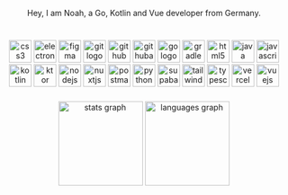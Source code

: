 <p align="center">Hey, I am Noah, a Go, Kotlin and Vue developer from Germany.</p>

###

<br clear="both">

<div align="center">
  <img src="https://skillicons.dev/icons?i=css" height="40" alt="css3 logo"  />
  <img src="https://skillicons.dev/icons?i=electron" height="40" alt="electron logo"  />
  <img src="https://skillicons.dev/icons?i=figma" height="40" alt="figma logo"  />
  <img src="https://skillicons.dev/icons?i=git" height="40" alt="git logo"  />
  <img src="https://skillicons.dev/icons?i=github" height="40" alt="github logo"  />
  <img src="https://skillicons.dev/icons?i=githubactions" height="40" alt="githubactions logo"  />
  <img src="https://skillicons.dev/icons?i=go" height="40" alt="go logo"  />
  <img src="https://skillicons.dev/icons?i=gradle" height="40" alt="gradle logo"  />
  <img src="https://skillicons.dev/icons?i=html" height="40" alt="html5 logo"  />
  <img src="https://skillicons.dev/icons?i=java" height="40" alt="java logo"  />
  <img src="https://skillicons.dev/icons?i=js" height="40" alt="javascript logo"  />
  <img src="https://skillicons.dev/icons?i=kotlin" height="40" alt="kotlin logo"  />
  <img src="https://skillicons.dev/icons?i=ktor" height="40" alt="ktor logo"  />
  <img src="https://skillicons.dev/icons?i=nodejs" height="40" alt="nodejs logo"  />
  <img src="https://skillicons.dev/icons?i=nuxtjs" height="40" alt="nuxtjs logo"  />
  <img src="https://skillicons.dev/icons?i=postman" height="40" alt="postman logo"  />
  <img src="https://skillicons.dev/icons?i=py" height="40" alt="python logo"  />
  <img src="https://skillicons.dev/icons?i=supabase" height="40" alt="supabase logo"  />
  <img src="https://skillicons.dev/icons?i=tailwind" height="40" alt="tailwindcss logo"  />
  <img src="https://skillicons.dev/icons?i=ts" height="40" alt="typescript logo"  />
  <img src="https://skillicons.dev/icons?i=vercel" height="40" alt="vercel logo"  />
  <img src="https://skillicons.dev/icons?i=vue" height="40" alt="vuejs logo"  />
</div>

###

<div align="center">
  <img src="https://github-readme-stats.vercel.app/api?username=noahonfyre&hide_title=false&hide_rank=true&show_icons=true&include_all_commits=true&count_private=true&disable_animations=true&theme=dark&locale=en&hide_border=true&order=1&custom_title=Statistics" height="150" alt="stats graph"  />
  <img src="https://github-readme-stats.vercel.app/api/top-langs?username=noahonfyre&locale=en&hide_title=false&layout=compact&card_width=320&langs_count=5&theme=dark&hide_border=true&order=2&custom_title=Languages" height="150" alt="languages graph"  />
</div>

###
